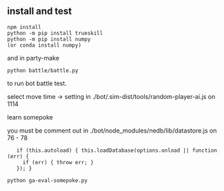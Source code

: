 ## install and test
```cd bot
npm install
python -m pip install trueskill
python -m pip install numpy 
(or conda install numpy)
```

and in party-make
```
python battle/battle.py
```
to run bot battle test.

select move time -> setting in ./bot/.sim-dist/tools/random-player-ai.js on 1114

learn somepoke

you must be comment out in ./bot/node_modules/nedb/lib/datastore.js on 76 - 78
```
   if (this.autoload) { this.loadDatabase(options.onload || function (err) {
     if (err) { throw err; }
   }); }
```


```
python ga-eval-somepoke.py
```
